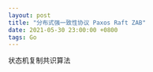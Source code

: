```yaml
---
layout: post
title: "分布式强一致性协议 Paxos Raft ZAB"
date: 2021-05-30 23:00:00 +0800
tags: Go
---
```


状态机复制共识算法
